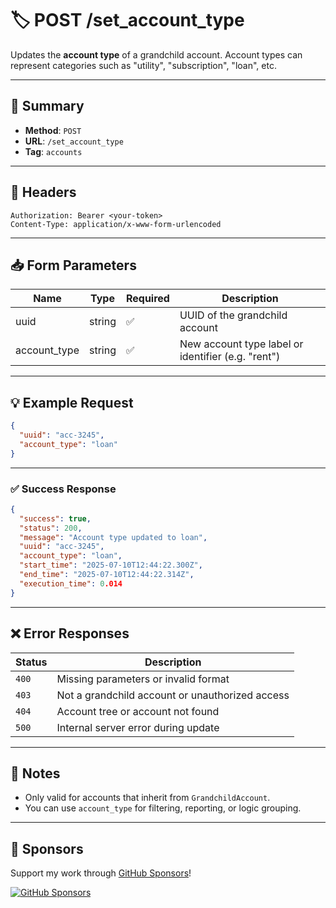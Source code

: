 # 🏷️ POST /set_account_type

Updates the **account type** of a grandchild account. Account types can represent categories such as "utility", "subscription", "loan", etc.

---

## 📌 Summary

- **Method**: `POST`  
- **URL**: `/set_account_type`  
- **Tag**: `accounts`

---

## 🔐 Headers

```
Authorization: Bearer <your-token>
Content-Type: application/x-www-form-urlencoded
```

---

## 📥 Form Parameters

| Name         | Type   | Required | Description                                         |
|--------------|--------|----------|-----------------------------------------------------|
| uuid         | string | ✅       | UUID of the grandchild account                      |
| account_type | string | ✅       | New account type label or identifier (e.g. "rent")  |

---

## 💡 Example Request

```json
{
  "uuid": "acc-3245",
  "account_type": "loan"
}
```

---

### ✅ Success Response

```json
{
  "success": true,
  "status": 200,
  "message": "Account type updated to loan",
  "uuid": "acc-3245",
  "account_type": "loan",
  "start_time": "2025-07-10T12:44:22.300Z",
  "end_time": "2025-07-10T12:44:22.314Z",
  "execution_time": 0.014
}
```

---

## ❌ Error Responses

| Status | Description                                                   |
|--------|---------------------------------------------------------------|
| `400`  | Missing parameters or invalid format                          |
| `403`  | Not a grandchild account or unauthorized access               |
| `404`  | Account tree or account not found                             |
| `500`  | Internal server error during update                           |

---

## 🧠 Notes

- Only valid for accounts that inherit from `GrandchildAccount`.
- You can use `account_type` for filtering, reporting, or logic grouping.


---
## 💖 Sponsors

Support my work through [GitHub Sponsors](https://github.com/sponsors/statisticsguru1)!

[![GitHub Sponsors](https://img.shields.io/github/sponsors/statisticsguru1?style=flat-square)](https://github.com/sponsors/statisticsguru1)
